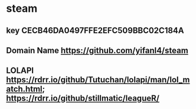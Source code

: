 # steam
## key CECB46DA0497FFE2EFC509BBC02C184A
## Domain Name https://github.com/yifanl4/steam
## LOLAPI https://rdrr.io/github/Tutuchan/lolapi/man/lol_match.html; https://rdrr.io/github/stillmatic/leagueR/

